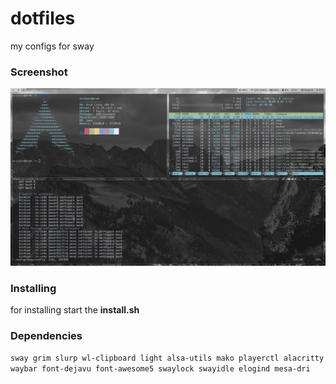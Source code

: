# dotfiles
my configs for sway
### Screenshot
![screenshot](screenshot.png)
### Installing
for installing start the **install.sh**
### Dependencies
`sway grim slurp wl-clipboard light alsa-utils mako playerctl alacritty waybar font-dejavu font-awesome5 swaylock swayidle elogind mesa-dri`
